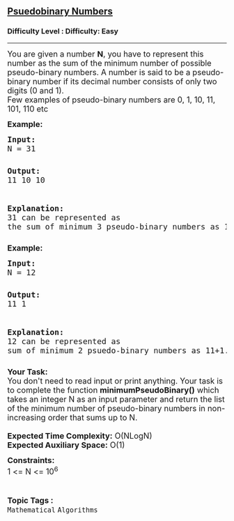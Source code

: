<h2><a href="https://www.geeksforgeeks.org/problems/pseudo2003/1?page=2&status=unsolved&sortBy=accuracy">Psuedobinary Numbers</a></h2><h3>Difficulty Level : Difficulty: Easy</h3><hr><div class="problems_problem_content__Xm_eO"><p><span style="font-size: 18px;">You are given a number <strong>N</strong>, you have to represent this number as the sum of the minimum number of possible pseudo-binary numbers. A number is said to be a pseudo-binary number if its decimal number consists of only two digits (0 and 1).<br>Few examples of&nbsp;pseudo-binary numbers are 0, 1, 10, 11, 101, 110 etc&nbsp;</span></p>
<p><strong><span style="font-size: 18px;">Example:</span></strong></p>
<pre><strong><span style="font-size: 18px;">Input:
</span></strong><span style="font-size: 18px;">N = 31</span>

<strong><span style="font-size: 18px;">Output:
</span></strong><span style="font-size: 18px;">11 10 10</span>

<strong><span style="font-size: 18px;">Explanation: 
</span></strong><span style="font-size: 18px;">31 can be represented as the sum of
minimum 3 pseudo-binary numbers as 11+10+10.</span></pre>
<p><strong><span style="font-size: 18px;">Example:</span></strong></p>
<pre><strong><span style="font-size: 18px;">Input:
</span></strong><span style="font-size: 18px;">N = 12</span>

<strong><span style="font-size: 18px;">Output:
</span></strong><span style="font-size: 18px;">11 1</span>

<strong><span style="font-size: 18px;">Explanation: 
</span></strong><span style="font-size: 18px;">12 can be represented as sum of
minimum 2 psuedo-binary numbers as 11+1.</span></pre>
<p><span style="font-size: 18px;"><strong>Your Task:&nbsp;&nbsp;</strong><br>You don't need to read input or print anything. Your task is to complete the function&nbsp;<strong>minimumPseudo</strong><strong>Binary()</strong>&nbsp;which takes an integer N as an input parameter and return&nbsp;the list of the minimum number of&nbsp;pseudo-binary&nbsp;numbers in non-increasing order that sums up to N.<br><br><strong>Expected Time Complexity:</strong>&nbsp;O(NLogN)<br><strong>Expected Auxiliary Space:</strong>&nbsp;O(1)</span></p>
<p><span style="font-size: 18px;"><strong>Constraints:</strong><br>1 &lt;= N &lt;= 10<sup>6</sup></span></p></div><br><p><span style=font-size:18px><strong>Topic Tags : </strong><br><code>Mathematical</code>&nbsp;<code>Algorithms</code>&nbsp;